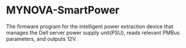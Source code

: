 # MYNOVA-SmartPower
The firmware program for the intelligent power extraction device that manages the Dell server power supply unit(PSU), reads relevant PMBus parameters, and outputs 12V.
